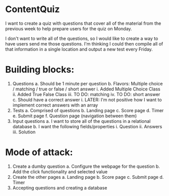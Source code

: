 # ContentQuiz
I want to create a quiz with questions that cover all of the material from the previous week to help prepare users for the quiz on Monday. 

I don't want to write all of the questions, so I would like to create a way to have users send me those questions. I'm thinking I could then compile all of that information in a single location and output a new test every Friday.

# Building blocks: 
1. Questions
  a. Should be 1 minute per question
  b. Flavors: Multiple choice / matching / true or false / short answer
    i. Added Multiple Choice Class
    ii. Added True False Class
    iii. TO DO: matching
    iv. TO DO: short answer
  c. Should have a correct answer
    i. LATER: I'm not positive how I want to implement correct answers with an array
2. Tests
  a. Comprised of questions
  b. Landing page
  c. Score page
  d. Timer
  e. Submit page
  f. Question page (navigation between them)
3. Input questions
  a. I want to store all of the questions in a relational database
  b. I want the following fields/properties
    i. Question
    ii. Answers
    iii. Solution

# Mode of attack:
1. Create a dumby question
  a. Configure the webpage for the question
  b. Add the click functionality and selected value
2. Create the other pages
  a. Landing page
  b. Score page
  c. Submit page
  d. Timer 
3. Accepting questions and creating a database
